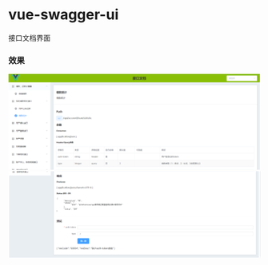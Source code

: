 # vue-swagger-ui

接口文档界面


### 效果

![1](./examples/TIM截图20180126162022.png)
![2](./examples/TIM截图20180126162039.png)
